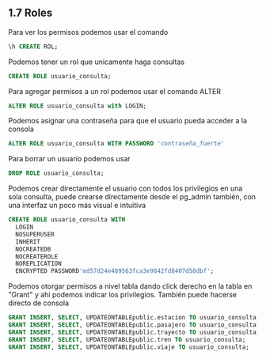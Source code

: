 ## 1.7 Roles

Para ver los permisos podemos usar el comando

``` sql
\h CREATE ROL;
```

Podemos tener un rol que unicamente haga consultas

``` sql
CREATE ROLE usuario_consulta;
```

Para agregar permisos a un rol podemos usar el comando ALTER

``` sql
ALTER ROLE usuario_consulta with LOGIN;
```

Podemos asignar una contraseña para que el usuario pueda acceder a la consola

``` sql
ALTER ROLE usuario_consulta WITH PASSWORD 'contraseña_fuerte'
```

Para borrar un usuario podemos usar

``` sql
DROP ROLE usuario_consulta;
```

Podemos crear directamente el usuario con todos los privilegios en una sola
consulta, puede crearse directamente desde el pg_admin también, con una interfaz
un poco más visual e intuitiva

``` sql
CREATE ROLE usuario_consulta WITH
  LOGIN
  NOSUPERUSER
  INHERIT
  NOCREATEDB
  NOCREATEROLE
  NOREPLICATION
  ENCRYPTED PASSWORD'md57d24e489563fca3e9842fd8407d58dbf';
```

Podemos otorgar permisos a nivel tabla dando click derecho en la tabla en
"Grant" y ahí podemos indicar los privilegios. También puede hacerse directo de
consola

``` sql
GRANT INSERT, SELECT, UPDATEONTABLEpublic.estacion TO usuario_consulta;
GRANT INSERT, SELECT, UPDATEONTABLEpublic.pasajero TO usuario_consulta;
GRANT INSERT, SELECT, UPDATEONTABLEpublic.trayecto TO usuario_consulta;
GRANT INSERT, SELECT, UPDATEONTABLEpublic.tren TO usuario_consulta;
GRANT INSERT, SELECT, UPDATEONTABLEpublic.viaje TO usuario_consulta;
```

